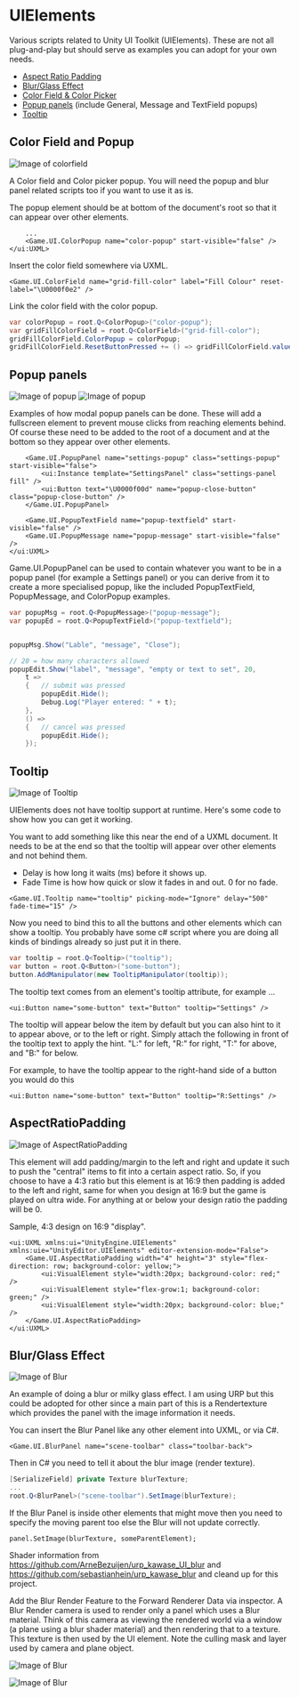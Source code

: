 # UIElements
Various scripts related to Unity UI Toolkit (UIElements). These are not all plug-and-play but should serve as examples you can adopt for your own needs.

* [Aspect Ratio Padding](#aspectratiopadding)
* [Blur/Glass Effect](#blurglass-effect)
* [Color Field & Color Picker](#color-field-and-popup)
* [Popup panels](#popup-panels) (include General, Message and TextField popups)
* [Tooltip](#tooltip)

## Color Field and Popup

![Image of colorfield](/Images/colorfield.webp)

A Color field and Color picker popup. You will need the popup and blur panel related scripts too if you want to use it as is.

The popup element should be at bottom of the document's root so that it can appear over other elements. 

```
	...
    <Game.UI.ColorPopup name="color-popup" start-visible="false" />
</ui:UXML>
```

Insert the color field somewhere via UXML.

```
<Game.UI.ColorField name="grid-fill-color" label="Fill Colour" reset-label="\U0000f0e2" />
```

Link the color field with the color popup.

```cs
var colorPopup = root.Q<ColorPopup>("color-popup");
var gridFillColorField = root.Q<ColorField>("grid-fill-color");
gridFillColorField.ColorPopup = colorPopup;
gridFillColorField.ResetButtonPressed += () => gridFillColorField.value = Const.DefaultGridFillColor;
```

## Popup panels

![Image of popup](/Images/popup-edit.png)
![Image of popup](/Images/popup-msg.png)

Examples of how modal popup panels can be done. These will add a fullscreen element to prevent mouse clicks from reaching elements behind. Of course these need to be added to the root of a document and at the bottom so they appear over other elements.

```
    <Game.UI.PopupPanel name="settings-popup" class="settings-popup" start-visible="false">
        <ui:Instance template="SettingsPanel" class="settings-panel fill" />        
        <ui:Button text="\U0000f00d" name="popup-close-button" class="popup-close-button" />
    </Game.UI.PopupPanel>
	
    <Game.UI.PopupTextField name="popup-textfield" start-visible="false" />
    <Game.UI.PopupMessage name="popup-message" start-visible="false" />
</ui:UXML>
```
Game.UI.PopupPanel can be used to contain whatever you want to be in a popup panel  (for example a Settings panel) or you can derive from it to create a more specialised popup, like the included PopupTextField, PopupMessage, and ColorPopup examples.

```cs
var popupMsg = root.Q<PopupMessage>("popup-message");
var popupEd = root.Q<PopupTextField>("popup-textfield");


popupMsg.Show("Lable", "message", "Close");

// 20 = how many characters allowed
popupEdit.Show("label", "message", "empty or text to set", 20,
	t => 
	{ 	// submit was pressed
		popupEdit.Hide();
		Debug.Log("Player entered: " + t);
	},
	() => 
	{	// cancel was pressed
		popupEdit.Hide();
	});
```

## Tooltip

![Image of Tooltip](/Images/tooltip.gif)

UIElements does not have tooltip support at runtime. Here's some code to show how you can get it working.

You want to add something like this near the end of a UXML document. It needs to be at the end so that the tooltip will appear over other elements and not behind them.

- Delay is how long it waits (ms) before it shows up.
- Fade Time is how how quick or slow it fades in and out. 0 for no fade.

`<Game.UI.Tooltip name="tooltip" picking-mode="Ignore" delay="500" fade-time="15" />`

Now you need to bind this to all the buttons and other elements which can show a tooltip. You probably have some c# script where you are doing all kinds of bindings already so just put it in there.

```cs
var tooltip = root.Q<Tooltip>("tooltip");
var button = root.Q<Button>("some-button");
button.AddManipulator(new TooltipManipulator(tooltip));
```

The tooltip text comes from an element's tooltip attribute, for example ...

`<ui:Button name="some-button" text="Button" tooltip="Settings" />`

The tooltip will appear below the item by default but you can also hint to it to appear above, or to the left or right. Simply attach the following in front of the tooltip text to apply the hint. "L:" for left, "R:" for right, "T:" for above, and "B:" for below.

For example, to have the tooltip appear to the right-hand side of a button you would do this

`<ui:Button name="some-button" text="Button" tooltip="R:Settings" />`


## AspectRatioPadding

![Image of AspectRatioPadding](/Images/aspectratio.png)

This element will add padding/margin to the left and right and update it such to push the "central" items to fit into a certain aspect ratio. So, if you choose to have a 4:3 ratio but this element is at 16:9 then padding is added to the left and right, same for when you design at 16:9 but the game is played on ultra wide. For anything at or below your design ratio the padding will be 0.

Sample, 4:3 design on 16:9 "display".

```
<ui:UXML xmlns:ui="UnityEngine.UIElements" xmlns:uie="UnityEditor.UIElements" editor-extension-mode="False">
    <Game.UI.AspectRatioPadding width="4" height="3" style="flex-direction: row; background-color: yellow;">
        <ui:VisualElement style="width:20px; background-color: red;" />
        <ui:VisualElement style="flex-grow:1; background-color: green;" />
        <ui:VisualElement style="width:20px; background-color: blue;" />
    </Game.UI.AspectRatioPadding>
</ui:UXML>
```


## Blur/Glass Effect

![Image of Blur](/Images/blur.webp)

An example of doing a blur or milky glass effect. I am using URP but this could be adopted for other since a main part of this is a Rendertexture which provides the panel with the image information it needs.

You can insert the Blur Panel like any other element into UXML, or via C#.

`<Game.UI.BlurPanel name="scene-toolbar" class="toolbar-back">`

Then in C# you need to tell it about the blur image (render texture).

```cs
[SerializeField] private Texture blurTexture;
...
root.Q<BlurPanel>("scene-toolbar").SetImage(blurTexture);
```

If the Blur Panel is inside other elements that might move then you need to specify the moving parent too else the Blur will not update correctly.

`panel.SetImage(blurTexture, someParentElement);`

Shader information from https://github.com/ArneBezuijen/urp_kawase_UI_blur and https://github.com/sebastianhein/urp_kawase_blur and cleand up for this project.

Add the Blur Render Feature to the Forward Renderer Data via inspector. A Blur Render camera is used to render only a panel which uses a Blur material. Think of this camera as viewing the rendered world via a window (a plane using a blur shader material) and then rendering that to a texture. This texture is then used by the UI element. Note the culling mask and layer used by camera and plane object.

![Image of Blur](/Images/blur2.png)

![Image of Blur](/Images/blur3.png)


